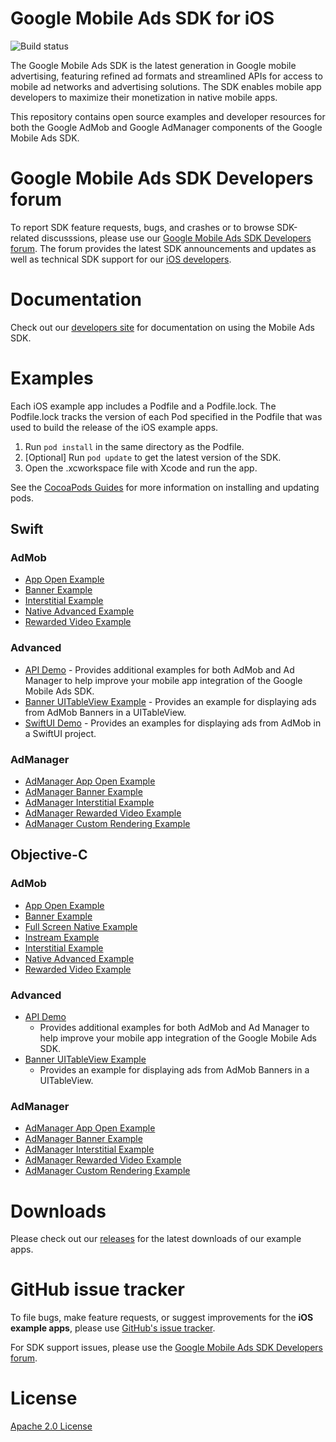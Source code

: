 # Google Mobile Ads SDK for iOS

![Build status](https://github.com/googleads/googleads-mobile-ios-examples/workflows/Build%20Status/badge.svg?branch=main)

The Google Mobile Ads SDK is the latest generation in Google mobile advertising,
featuring refined ad formats and streamlined APIs for access to mobile ad
networks and advertising solutions. The SDK enables mobile app developers to
maximize their monetization in native mobile apps.

This repository contains open source examples and developer resources for both
the Google AdMob and Google AdManager components of the Google Mobile Ads
SDK.

# Google Mobile Ads SDK Developers forum

To report SDK feature requests, bugs, and crashes or to browse SDK-related
discusssions, please use our [Google Mobile Ads SDK Developers forum](https://groups.google.com/forum/#!forum/google-admob-ads-sdk).
The forum provides the latest SDK announcements and updates as well as
technical SDK support for our [iOS developers](https://groups.google.com/forum/#!categories/google-admob-ads-sdk/ios).

# Documentation

Check out our [developers site](https://developers.google.com/mobile-ads-sdk/)
for documentation on using the Mobile Ads SDK.

# Examples

Each iOS example app includes a Podfile and a Podfile.lock. The Podfile.lock
tracks the version of each Pod specified in the Podfile that was used to build
the release of the iOS example apps.

1. Run `pod install` in the same directory as the Podfile.
1. [Optional] Run `pod update` to get the latest version of the SDK.
1. Open the .xcworkspace file with Xcode and run the app.

See the [CocoaPods Guides](https://guides.cocoapods.org/)
for more information on installing and updating pods.

## Swift

### AdMob

*   [App Open Example](https://github.com/googleads/googleads-mobile-ios-examples/tree/main/Swift/admob/AppOpenExample)
*   [Banner Example](https://github.com/googleads/googleads-mobile-ios-examples/tree/main/Swift/admob/BannerExample)
*   [Interstitial Example](https://github.com/googleads/googleads-mobile-ios-examples/tree/main/Swift/admob/InterstitialExample)
*   [Native Advanced Example](https://github.com/googleads/googleads-mobile-ios-examples/tree/main/Swift/admob/NativeAdvancedExample)
*   [Rewarded Video Example](https://github.com/googleads/googleads-mobile-ios-examples/tree/main/Swift/admob/RewardedVideoExample)

### Advanced

*   [API Demo](https://github.com/googleads/googleads-mobile-ios-examples/tree/main/Swift/advanced/APIDemo) -
    Provides additional examples for both AdMob and Ad Manager to help improve
    your mobile app integration of the Google Mobile Ads SDK.
*   [Banner UITableView Example](https://github.com/googleads/googleads-mobile-ios-examples/tree/main/Swift/advanced/BannerTableViewExample) -
    Provides an example for displaying ads from AdMob Banners in a UITableView.
*   [SwiftUI Demo](https://github.com/googleads/googleads-mobile-ios-examples/tree/main/Swift/advanced/SwiftUIDemo) -
    Provides an examples for displaying ads from AdMob in a SwiftUI project.

### AdManager

*   [AdManager App Open Example](https://github.com/googleads/googleads-mobile-ios-examples/tree/main/Swift/admanager/AdManagerAppOpenExample)
*   [AdManager Banner Example](https://github.com/googleads/googleads-mobile-ios-examples/tree/main/Swift/admanager/AdManagerBannerExample)
*   [AdManager Interstitial Example](https://github.com/googleads/googleads-mobile-ios-examples/tree/main/Swift/admanager/AdManagerInterstitialExample)
*   [AdManager Rewarded Video Example](https://github.com/googleads/googleads-mobile-ios-examples/tree/main/Swift/admanager/AdManagerRewardedVideoExample)
*   [AdManager Custom Rendering Example](https://github.com/googleads/googleads-mobile-ios-examples/tree/main/Swift/admanager/AdManagerCustomRenderingExample)

## Objective-C

### AdMob

*   [App Open Example](https://github.com/googleads/googleads-mobile-ios-examples/tree/main/Objective-C/admob/AppOpenExample)
*   [Banner Example](https://github.com/googleads/googleads-mobile-ios-examples/tree/main/Objective-C/admob/BannerExample)
*   [Full Screen Native Example](https://github.com/googleads/googleads-mobile-ios-examples/tree/main/Objective-C/admob/FullScreenNativeExample)
*   [Instream Example](https://github.com/googleads/googleads-mobile-ios-examples/tree/main/Objective-C/admob/InstreamExample)
*   [Interstitial Example](https://github.com/googleads/googleads-mobile-ios-examples/tree/main/Objective-C/admob/InterstitialExample)
*   [Native Advanced Example](https://github.com/googleads/googleads-mobile-ios-examples/tree/main/Objective-C/admob/NativeAdvancedExample)
*   [Rewarded Video Example](https://github.com/googleads/googleads-mobile-ios-examples/tree/main/Objective-C/admob/RewardedVideoExample)

### Advanced

*   [API Demo](https://github.com/googleads/googleads-mobile-ios-examples/tree/main/Objective-C/advanced/APIDemo)
    -   Provides additional examples for both AdMob and Ad Manager to help
        improve your mobile app integration of the Google Mobile Ads SDK.
*   [Banner UITableView Example](https://github.com/googleads/googleads-mobile-ios-examples/tree/main/Objective-C/advanced/BannerTableViewExample)
    -   Provides an example for displaying ads from AdMob Banners in a
        UITableView.

### AdManager

*   [AdManager App Open Example](https://github.com/googleads/googleads-mobile-ios-examples/tree/main/Objective-C/admanager/AdManagerAppOpenExample)
*   [AdManager Banner Example](https://github.com/googleads/googleads-mobile-ios-examples/tree/main/Objective-C/admanager/AdManagerBannerExample)
*   [AdManager Interstitial Example](https://github.com/googleads/googleads-mobile-ios-examples/tree/main/Objective-C/admanager/AdManagerInterstitialExample)
*   [AdManager Rewarded Video Example](https://github.com/googleads/googleads-mobile-ios-examples/tree/main/Objective-C/admanager/AdManagerRewardedVideoExample)
*   [AdManager Custom Rendering Example](https://github.com/googleads/googleads-mobile-ios-examples/tree/main/Objective-C/admanager/AdManagerCustomRenderingExample)

# Downloads

Please check out our [releases](https://github.com/googleads/googleads-mobile-ios-examples/releases)
for the latest downloads of our example apps.

# GitHub issue tracker

To file bugs, make feature requests, or suggest improvements for the
**iOS example apps**, please use [GitHub's issue tracker](https://github.com/googleads/googleads-mobile-ios-examples/issues).

For SDK support issues, please use the [Google Mobile Ads SDK Developers forum](https://groups.google.com/forum/#!forum/google-admob-ads-sdk).

# License

[Apache 2.0 License](http://www.apache.org/licenses/LICENSE-2.0.html)
